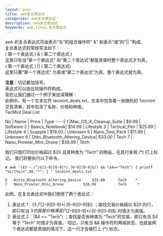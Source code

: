 ```yaml
---
layout: post
title: awk复合表达式
categories: awk复合表达式
description: awk复合表达式
keywords: awk,linux,复合表达式
---
```


awk 的复合表达式可由表示“与”的组合操作符“ &” 和表示“或”的“|| ”构成。  
复合表达式的常规写法如下：  
( 第一个表达式 ) & ( 第二个表达式 )  
这里只有当“第一个表达式” 和“第二个表达式”都是真值时整个表达式才为真。  
( 第一个表达式 ) || ( 第二个表达式)  
这里只要“第一个表达式” 为真或“第二个表达式”为真，整个表达式就为真。   
 
**注意**：切记要加括号。  
表达式可以由比较操作符构成。  
现在让我们通过一个例子来加深理解：  
此例中，有一个文本文件   tecmint_deals.txt，文本中包含着一张随机的 Tecmint 交易清单，其中包含了名称、价格和种类。  
TecMint Deal List  

No   | Name    |   Price |  Type
:---:|
1  |Mac_OS_X_Cleanup_Suite  |           $9.99   |    Software
2      | Basics_Notebook|                         $14.99       |   Lifestyle
3    |   Tactical_Pen   |                         $25.99    |      Lifestyle
4      | Scapple       |                          $19.00        |  Unknown
5      | Nano_Tool_Pack |                         $11.99        |  Unknown
6      | Ditto_Bluetooth_Altering_Device|        $33.00        |  Tech
7      | Nano_Prowler_Mini_Drone  |               $36.99     |     Tech

我们只想打印出价格超过 $20 且其种类为 “Tech” 的物品，在其行末用 (\*) 打上标记。
我们将要执行以下命令。
```
# awk '($3 ~ /^/$[2-9][0-9]*/.[0-9][0-9]$/) && ($4=="Tech") { printf "%s/t%s/n",$0,"*"; } ' tecmint_deals.txt
```
```
6   Ditto_Bluetooth_Altering_Device     $33.00      Tech    *
7   Nano_Prowler_Mini_Drone         $36.99          Tech     *
```
此例，在复合表达式中我们使用了两个表达式：
1. 表达式 1：($3 ~ /^/$[2-9][0-9]\*/.[0-9][0-9]$/) ；查找交易价格超过 $20 的行，即只有当 $3 也就是价格满足 /^/$[2-9][0-9]\*/.[0-9][0-9]$/ 时值才为真值。
2. 表达式 2：($4 == “Tech”) ；查找是否有种类为 “Tech”的交易，即只有当 $4 等于 “Tech” 时值才为真值。 切记，只有当 && 操作符的两端状态，也就是两个表达式都是真值的情况下，这一行才会被打上 (\*) 标志。
